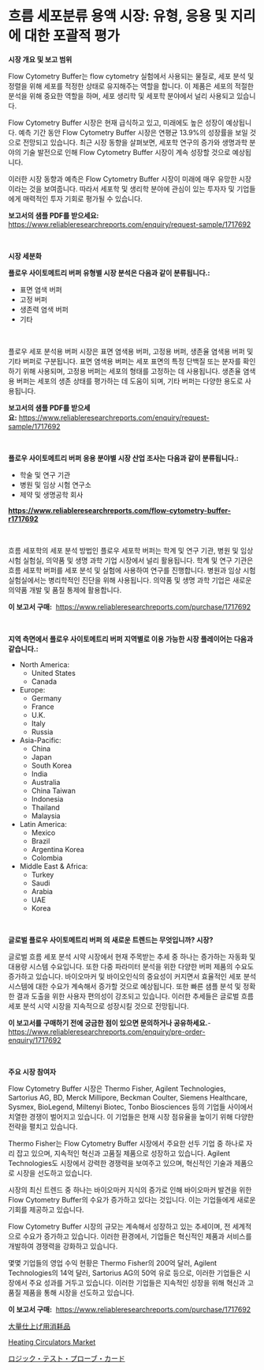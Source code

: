 <p><h1>흐름 세포분류 용액 시장: 유형, 응용 및 지리에 대한 포괄적 평가</h1></p><p><strong>시장 개요 및 보고 범위</strong></p>
<p><p>Flow Cytometry Buffer는 flow cytometry 실험에서 사용되는 물질로, 세포 분석 및 정렬을 위해 세포를 적정한 상태로 유지해주는 역할을 합니다. 이 제품은 세포의 적절한 분석을 위해 중요한 역할을 하며, 세포 생리학 및 세포학 분야에서 널리 사용되고 있습니다.</p><p>Flow Cytometry Buffer 시장은 현재 급식하고 있고, 미래에도 높은 성장이 예상됩니다. 예측 기간 동안 Flow Cytometry Buffer 시장은 연평균 13.9%의 성장률을 보일 것으로 전망되고 있습니다. 최근 시장 동향을 살펴보면, 세포학 연구의 증가와 생명과학 분야의 기술 발전으로 인해 Flow Cytometry Buffer 시장이 계속 성장할 것으로 예상됩니다.</p><p>이러한 시장 동향과 예측은 Flow Cytometry Buffer 시장이 미래에 매우 유망한 시장이라는 것을 보여줍니다. 따라서 세포학 및 생리학 분야에 관심이 있는 투자자 및 기업들에게 매력적인 투자 기회로 평가될 수 있습니다.</p></p>
<p><strong>보고서의 샘플 PDF를 받으세요:</strong> <a href="https://www.reliableresearchreports.com/enquiry/request-sample/1717692">https://www.reliableresearchreports.com/enquiry/request-sample/1717692</a></p>
<p>&nbsp;</p>
<p><strong>시장 세분화</strong></p>
<p><strong>플로우 사이토메트리 버퍼 유형별 시장 분석은 다음과 같이 분류됩니다.:</strong></p>
<p><ul><li>표면 염색 버퍼</li><li>고정 버퍼</li><li>생존력 염색 버퍼</li><li>기타</li></ul></p>
<p>&nbsp;</p>
<p><p>플로우 세포 분석용 버퍼 시장은 표면 염색용 버퍼, 고정용 버퍼, 생존율 염색용 버퍼 및 기타 버퍼로 구분됩니다. 표면 염색용 버퍼는 세포 표면의 특정 단백질 또는 분자를 확인하기 위해 사용되며, 고정용 버퍼는 세포의 형태를 고정하는 데 사용됩니다. 생존율 염색용 버퍼는 세포의 생존 상태를 평가하는 데 도움이 되며, 기타 버퍼는 다양한 용도로 사용됩니다.</p></p>
<p><strong>보고서의 샘플 PDF를 받으세요:</strong>&nbsp;<a href="https://www.reliableresearchreports.com/enquiry/request-sample/1717692">https://www.reliableresearchreports.com/enquiry/request-sample/1717692</a></p>
<p>&nbsp;</p>
<p><strong> 플로우 사이토메트리 버퍼 응용 분야별 시장 산업 조사는 다음과 같이 분류됩니다.:</strong></p>
<p><ul><li>학술 및 연구 기관</li><li>병원 및 임상 시험 연구소</li><li>제약 및 생명공학 회사</li></ul></p>
<p><strong><a href="https://www.reliableresearchreports.com/flow-cytometry-buffer-r1717692">https://www.reliableresearchreports.com/flow-cytometry-buffer-r1717692</a></strong></p>
<p>&nbsp;</p>
<p><p>흐름 세포학의 세포 분석 방법인 플로우 세포학 버퍼는 학계 및 연구 기관, 병원 및 임상 시험 실험실, 의약품 및 생명 과학 기업 시장에서 널리 활용됩니다. 학계 및 연구 기관은 흐름 세포학 버퍼를 세포 분석 및 실험에 사용하여 연구를 진행합니다. 병원과 임상 시험 실험실에서는 병리학적인 진단을 위해 사용됩니다. 의약품 및 생명 과학 기업은 새로운 의약품 개발 및 품질 통제에 활용합니다.</p></p>
<p><strong>이 보고서 구매:</strong>&nbsp; <a href="https://www.reliableresearchreports.com/purchase/1717692">https://www.reliableresearchreports.com/purchase/1717692</a></p>
<p>&nbsp;</p>
<p><strong>지역 측면에서 플로우 사이토메트리 버퍼 지역별로 이용 가능한 시장 플레이어는 다음과 같습니다.:</strong></p>
<p><ul>
    <li>
        North America:
        <ul>
            <li>United States</li>
            <li>Canada</li>
        </ul>
    </li>
    <li>
        Europe:
        <ul>
            <li>Germany</li>
            <li>France</li>
            <li>U.K.</li>
            <li>Italy</li>
            <li>Russia</li>
        </ul>
    </li>
    <li>
        Asia-Pacific:
        <ul>
            <li>China</li>
            <li>Japan</li>
            <li>South Korea</li>
            <li>India</li>
            <li>Australia</li>
            <li>China Taiwan</li>
            <li>Indonesia</li>
            <li>Thailand</li>
            <li>Malaysia</li>
        </ul>
    </li>
    <li>
        Latin America:
        <ul>
            <li>Mexico</li>
            <li>Brazil</li>
            <li>Argentina Korea</li>
            <li>Colombia</li>
        </ul>
    </li>
    <li>
        Middle East & Africa:
        <ul>
            <li>Turkey</li>
            <li>Saudi</li>
            <li>Arabia</li>
            <li>UAE</li>
            <li>Korea</li>
        </ul>
    </li>
    </ul></p>
<p>&nbsp;</p>
<p><strong>글로벌 플로우 사이토메트리 버퍼 의 새로운 트렌드는 무엇입니까? 시장?</strong></p>
<p><p>글로벌 흐름 세포 분석 시약 시장에서 현재 주목받는 추세 중 하나는 증가하는 자동화 및 대용량 시스템 수요입니다. 또한 다중 파라미터 분석을 위한 다양한 버퍼 제품의 수요도 증가하고 있습니다. 바이오마커 및 바이오인식의 중요성이 커지면서 효율적인 세포 분석 시스템에 대한 수요가 계속해서 증가할 것으로 예상됩니다. 또한 빠른 샘플 분석 및 정확한 결과 도출을 위한 사용자 편의성이 강조되고 있습니다. 이러한 추세들은 글로벌 흐름 세포 분석 시약 시장을 지속적으로 성장시킬 것으로 전망됩니다.</p></p>
<p><strong>이 보고서를 구매하기 전에 궁금한 점이 있으면 문의하거나 공유하세요.</strong>- <a href="https://www.reliableresearchreports.com/enquiry/pre-order-enquiry/1717692">https://www.reliableresearchreports.com/enquiry/pre-order-enquiry/1717692</a></p>
<p>&nbsp;</p>
<p><strong>주요 시장 참여자</strong></p>
<p><p>Flow Cytometry Buffer 시장은 Thermo Fisher, Agilent Technologies, Sartorius AG, BD, Merck Millipore, Beckman Coulter, Siemens Healthcare, Sysmex, BioLegend, Miltenyi Biotec, Tonbo Biosciences 등의 기업들 사이에서 치열한 경쟁이 벌어지고 있습니다. 이 기업들은 현재 시장 점유율을 높이기 위해 다양한 전략을 펼치고 있습니다.</p><p>Thermo Fisher는 Flow Cytometry Buffer 시장에서 주요한 선두 기업 중 하나로 자리 잡고 있으며, 지속적인 혁신과 고품질 제품으로 성장하고 있습니다. Agilent Technologies도 시장에서 강력한 경쟁력을 보여주고 있으며, 혁신적인 기술과 제품으로 시장을 선도하고 있습니다.</p><p>시장의 최신 트렌드 중 하나는 바이오마커 지식의 증가로 인해 바이오마커 발견을 위한 Flow Cytometry Buffer의 수요가 증가하고 있다는 것입니다. 이는 기업들에게 새로운 기회를 제공하고 있습니다.</p><p>Flow Cytometry Buffer 시장의 규모는 계속해서 성장하고 있는 추세이며, 전 세계적으로 수요가 증가하고 있습니다. 이러한 환경에서, 기업들은 혁신적인 제품과 서비스를 개발하여 경쟁력을 강화하고 있습니다.</p><p>몇몇 기업들의 영업 수익 현황은 Thermo Fisher의 200억 달러, Agilent Technologies의 14억 달러, Sartorius AG의 50억 유로 등으로, 이러한 기업들은 시장에서 주요 성과를 거두고 있습니다. 이러한 기업들은 지속적인 성장을 위해 혁신과 고품질 제품을 통해 시장을 선도하고 있습니다.</p></p>
<p><strong>이 보고서 구매:</strong>&nbsp;&nbsp;<a href="https://www.reliableresearchreports.com/purchase/1717692">https://www.reliableresearchreports.com/purchase/1717692</a></p>
<p><p><a href="https://github.com/marbadji/Market-Research-Report-List-1/blob/main/803041427459.md">大量仕上げ用消耗品</a></p><p><a href="https://github.com/mancsybtousav/Market-Research-Report-List-2/blob/main/heating-circulators-market.md">Heating Circulators Market</a></p><p><a href="https://github.com/KaydenJohns1964/Market-Research-Report-List-1/blob/main/186482227461.md">ロジック・テスト・プローブ・カード</a></p></p>